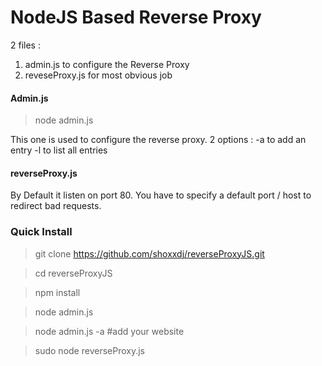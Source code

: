 # NodeJS Based Reverse Proxy

2 files : 

 1. admin.js to configure the Reverse Proxy
 2. reveseProxy.js for most obvious job

#### Admin.js

> node admin.js 

This one is used to configure the reverse proxy.
2 options : 
	-a to add an entry
	-l to list all entries

#### reverseProxy.js

By Default it listen on port 80.
You have to specify a default port / host to redirect bad requests.

### Quick Install
>git clone https://github.com/shoxxdj/reverseProxyJS.git

>cd reverseProxyJS

>npm install

>node admin.js

>node admin.js -a #add your website

>sudo node reverseProxy.js


